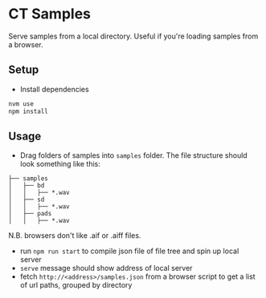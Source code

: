 # CT Samples
Serve samples from a local directory. Useful if you're loading samples from a browser.

## Setup
* Install dependencies
```bash
nvm use
npm install
```

## Usage
* Drag folders of samples into `samples` folder. The file structure should look something like this:
```
├── samples  
│   ├── bd  
│   │   ├── *.wav  
│   ├── sd  
│   │   ├── *.wav  
│   ├── pads  
│   │   ├── *.wav
```
N.B. browsers don't like .aif or .aiff files.
* run `npm run start` to compile json file of file tree and spin up local server
* `serve` message should show address of local server
* fetch `http://<address>/samples.json` from a browser script to get a list of url paths, grouped by directory

